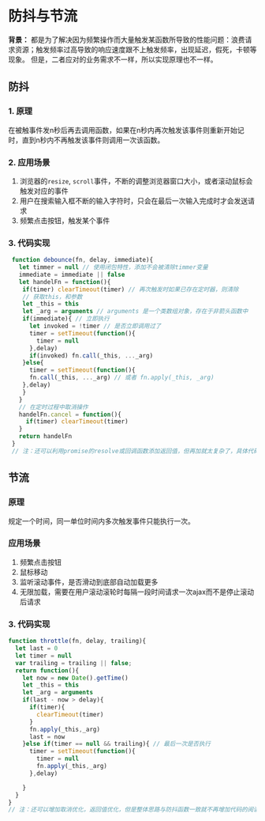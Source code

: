 # 防抖与节流
**背景：** 都是为了解决因为频繁操作而大量触发某函数所导致的性能问题：浪费请求资源；触发频率过高导致的响应速度跟不上触发频率，出现延迟，假死，卡顿等现象。
但是，二者应对的业务需求不一样，所以实现原理也不一样。
## 防抖
### 1. 原理
在被触事件发n秒后再去调用函数，如果在n秒内再次触发该事件则重新开始记时，直到n秒内不再触发该事件则调用一次该函数。
###  2. 应用场景
1. 浏览器的`resize`, `scroll`事件，不断的调整浏览器窗口大小，或者滚动鼠标会触发对应的事件
2. 用户在搜索输入框不断的输入字符时，只会在最后一次输入完成时才会发送请求
3. 频繁点击按钮，触发某个事件
### 3. 代码实现
```javascript
 function debounce(fn, delay, immediate){
   let timmer = null // 使用闭包特性，添加不会被清除timmer变量
   immediate = immediate || false
   let handelFn = function(){
    if(timer) clearTimeout(timer) // 再次触发时如果已存在定时器，则清除
    // 获取this，和参数
    let _this = this
    let _arg = arguments // arguments 是一个类数组对象，存在于非箭头函数中
    if(immediate){ // 立即执行
      let invoked = !timer // 是否立即调用过了
      timer = setTimeout(function(){
        timer = null
      },delay)
      if(invoked) fn.call(_this, ..._arg)
    }else{
      timer = setTimeout(function(){
      fn.call(_this, ..._arg) // 或者 fn.apply(_this, _arg)
    },delay)
    } 
   }
   // 在定时过程中取消操作
   handelFn.cancel = function(){
     if(timer) clearTimeout(timer)
   }
   return handelFn
 }
 // 注：还可以利用promise的resolve或回调函数添加返回值，但再加就太复杂了，具体代码直接写代码库了
```
## 节流
### 原理
规定一个时间，同一单位时间内多次触发事件只能执行一次。
### 应用场景
1. 频繁点击按钮
2. 鼠标移动
3. 监听滚动事件，是否滑动到底部自动加载更多
4. 无限加载，需要在用户滚动滚轮时每隔一段时间请求一次ajax而不是停止滚动后请求
### 3. 代码实现
```javascript
function throttle(fn, delay, trailing){
  let last = 0
  let timer = null
  var trailing = trailing || false;
  return function(){
    let now = new Date().getTime()
    let _this = this
    let _arg = arguments
    if(last - now > delay){
      if(timer){
        clearTimeout(timer)
      }
      fn.apply(_this,_arg)
      last = now
    }else if(timer == null && trailing){ // 最后一次是否执行
      timer = setTimeout(function(){
        timer = null
        fn.apply(_this,_arg)
      },delay)

    }
  }
}
// 注：还可以增加取消优化，返回值优化，但是整体思路与防抖函数一致就不再增加代码的阅读难度了
```